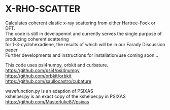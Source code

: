 # X-RHO-SCATTER

Calculates coherent elastic x-ray scattering from either Hartree-Fock or DFT.\
The code is still in developemnt and currently serves the single purpose of producing coherent scattering\
for 1-3-cyclohexadiene, the results of which will be in our Farady Discussion paper\
Further developments and instructions for installation/use coming soon...

This code uses psi4numpy, orbkit and curbature. \
https://github.com/psi4/psi4numpy \
https://github.com/orbkit/orbkit \
https://github.com/saullocastro/cubature

wavefunction.py is an adaption of PSIXAS\
kshelper.py is an exact copy of the kshelper.py in PSIXAS\
https://github.com/Masterluke87/psixas
